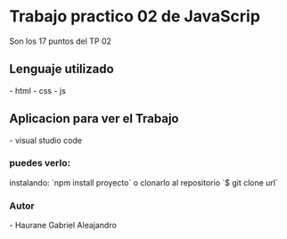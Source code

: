 <h1>Trabajo practico 02 de JavaScrip</h1>
Son los 17 puntos del TP 02
<h2>Lenguaje utilizado</h2>
- html
- css
- js
<h2>Aplicacion para ver el Trabajo</h2>
- visual studio code
<h3>puedes verlo:</h3>
instalando:
`npm install proyecto`
o clonarlo al repositorio
`$ git clone url`
<h3>Autor</h3>
- Haurane Gabriel Aleajandro
